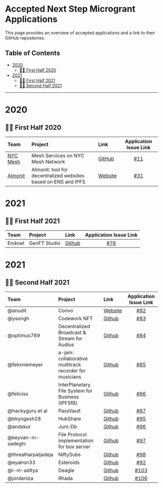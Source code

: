 # Accepted Next Step Microgrant Applications <!-- omit in toc -->

This page provides an overview of accepted applications and a link to their GitHub repositories.

## Table of Contents <!-- omit in toc -->

- [2020](#2020)
  - [:surfing_woman: First Half 2020](#surfing_woman---first-half-2020)
- [2021](#2021)
  - [:surfing_woman: First Half 2021](#surfing_woman---first-half-2021)
  - [:surfing_woman: Second Half 2021](#surfing_woman---second-half-2021)
  
---

# 2020

## :surfing_woman: First Half 2020

| Team | Project | Link | Application Issue Link | 
| :--- | :------ | :--- | :--------: | 
| [NYC Mesh](https://www.nycmesh.net/) | Mesh Services on NYC Mesh Network | [GitHub](https://github.com/tomeshnet/toronto-community-network/issues/53) | [#11](https://github.com/ipfs/devgrants/issues/11) |
| [Almonit](https://almonit.club/#/) | Almonit: tool for decentralized websites based on ENS and IPFS | [Website](https://almonit.club) | [#31](https://github.com/ipfs/devgrants/issues/31) |

# 2021

## :surfing_woman: First Half 2021

| Team | Project | Link | Application Issue Link | 
| :--- | :------ | :--- | :--------: | 
| Endowl | GenFT Studio | [Github](https://github.com/ipfs/community/blob/master/projects/genft.md)| [#76](https://github.com/ipfs/devgrants/issues/76) |

# 2021

## :surfing_woman: Second Half 2021

| Team | Project | Link | Application Issue Link | 
| :--- | :------ | :--- | :--------: | 
| @anudit | Convo | [Website](https://theconvo.space/)| [#82](https://github.com/ipfs/devgrants/issues/82) |
| @ysongh | Codework NFT | [Github](https://github.com/ysongh/Codework-NFT)| [#83](https://github.com/ipfs/devgrants/issues/83) |
| @optimus789 | Decentralized Broadcast & Stream for Audius | [Github](https://github.com/Rishikeshk9/DBS-Decentralized-Broadcaster-Streamer)| [#84](https://github.com/ipfs/devgrants/issues/84) |
| @felixniemeyer | a-jam: collaborative multitrack recorder for musicians | [Github](https://github.com/felixniemeyer/a-jam)| [#85](https://github.com/ipfs/devgrants/issues/85) |
| @feliciss | InterPlanetary File System for Business (IPFSfB) | [Github](https://github.com/feliciss/IPFSfB)| [#86](https://github.com/ipfs/devgrants/issues/86) |
| @hackyguru et al | PassVault | [Github](https://github.com/hackyguru/PassVault) | [#87](https://github.com/ipfs/devgrants/issues/87) |
| @bkyogesh28 | HubShare | [Github](https://github.com/bkyogesh28/HubShare) | [#95](https://github.com/ipfs/devgrants/issues/95) |
| @andskur | Juni::Db | [Github](https://github.com/uddugteam/juniDB) | [#96](https://github.com/ipfs/devgrants/issues/96) |
| @keyvan-m-sadeghi | File Protocol implementation for box server | [Github](https://github.com/functionland/box) | [#97](https://github.com/ipfs/devgrants/issues/97) |
| @threalharpaljadeja | NiftySubs | [Github](https://github.com/NiftySubs/niftysubs) | [#98](https://github.com/ipfs/devgrants/issues/) |
| @eyalron33 | Esteroids | [Github](https://github.com/ipfs/community/blob/master/projects/Esteroids.md) | [#92](https://github.com/ipfs/devgrants/issues/92) |
| @i-m-aditya | Deagle | [Github](https://github.com/i-m-aditya/Deagle) | [#103](https://github.com/ipfs/devgrants/issues/103) |
| @jordaniza  | Rhada | [Github](https://github.com/RhadaPay) | [#106](https://github.com/ipfs/devgrants/issues/106) |
